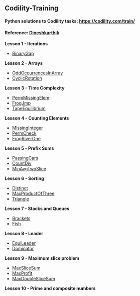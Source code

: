 Codility-Training
-----------------

#### Python solutions to Codility tasks: https://codility.com/train/
#### Reference: [Dineshkarthik](https://github.com/Dineshkarthik/codility-training)

**Lesson 1 - Iterations**

 - [BinaryGap](https://github.com/rochageorge/codility/blob/main/notebooks/binary_gap.ipynb)

**Lesson 2 - Arrays**

 - [OddOccurrencesInArray](https://github.com/rochageorge/codility/blob/main/notebooks/odd_recurence_in_array.ipynb)
 -  [CyclicRotation](https://github.com/rochageorge/codility/blob/main/notebooks/cyclic_rotation.ipynb)

**Lesson 3 - Time Complexity**

 - [PermMissingElem](https://github.com/rochageorge/codility/blob/main/notebooks/perm_missing_element.ipynb)
 - [FrogJmp](https://github.com/rochageorge/codility/blob/main/notebooks/frog_jumps.ipynb)
 - [TapeEquilibrium](https://github.com/rochageorge/codility/blob/main/notebooks/tape_equi.ipynb)

**Lesson 4 - Counting Elements**

 - [MissingInteger](https://github.com/rochageorge/codility/blob/main/notebooks/missing_smallest_possible.ipynb)
 - [PermCheck](https://github.com/rochageorge/codility/blob/main/notebooks/check_permutation.ipynb)
 - [FrogRiverOne](https://github.com/rochageorge/codility/blob/main/notebooks/frog_river_one.ipynb)


**Lesson 5 - Prefix Sums**

 - [PassingCars](https://github.com/rochageorge/codility/blob/main/notebooks/passing_cars.ipynb)
 - [CountDiv](https://github.com/rochageorge/codility/blob/main/notebooks/count_div.ipynb)
 - [MinAvgTwoSlice](https://github.com/rochageorge/codility/blob/main/notebooks/min_avg_two_slice.ipynb)


**Lesson 6 - Sorting**

 - [Distinct](https://github.com/rochageorge/codility/blob/main/notebooks/distinct.ipynb)
  - [MaxProductOfThree](https://github.com/rochageorge/codility/blob/main/notebooks/max_product_of_three.ipynb)
 - [Triangle](https://github.com/rochageorge/codility/blob/main/notebooks/triangle.ipynb)


**Lesson 7 - Stacks and Queues**

 - [Brackets](https://github.com/rochageorge/codility/blob/main/notebooks/brackets.ipynb)
  - [Fish](https://github.com/rochageorge/codility/blob/main/notebooks/fish.ipynb)

 
**Lesson 8 - Leader**

 - [EquiLeader](https://github.com/rochageorge/codility/blob/main/notebooks/equi_leader.ipynb)
  - [Dominator](https://github.com/rochageorge/codility/blob/main/notebooks/dominator.ipynb)

**Lesson 9 - Maximum slice problem**

 - [MaxSliceSum](https://github.com/rochageorge/codility/blob/main/notebooks/max_slice_sum.ipynb)
 - [MaxProfit](https://github.com/rochageorge/codility/blob/main/notebooks/max_profit.ipynb)
 - [MaxDoubleSliceSum](https://github.com/rochageorge/codility/blob/main/notebooks/max_double_slice_sum.ipynb)

**Lesson 10 - Prime and composite numbers**

<!-- - [MinPerimeterRectangle](https://github.com/rochageorge/codility/blob/main/notebooks/.ipynb)
 - [CountFactors](https://github.com/rochageorge/codility/blob/main/notebooks/.ipynb)
 - [Peaks](https://github.com/rochageorge/codility/blob/main/notebooks/.ipynb)
 - [Flags](https://github.com/rochageorge/codility/blob/main/notebooks/.ipynb)

**Lesson 11 - Sieve of Eratosthenes**

 - [CountNotDivisible](https://github.com/rochageorge/codility/blob/main/notebooks/.ipynb)

**Lesson 12 - Euclidean algorithm**

 - [ChocolatesByNumbers](https://github.com/rochageorge/codility/blob/main/notebooks/.ipynb)
 - [CommonPrimeDivisors](https://github.com/rochageorge/codility/blob/main/notebooks/.ipynb)

**Lesson 13 - Fibonacci numbers**

 - [FibFrog](https://github.com/rochageorge/codility/blob/main/notebooks/.ipynb)
 - [Ladder](https://github.com/rochageorge/codility/blob/main/notebooks/.ipynb)

**Lesson 14 - Binary search algorithm**

 - [MinMaxDivision](https://github.com/rochageorge/codility/blob/main/notebooks/.ipynb)
 - [NailingPlanks](https://github.com/rochageorge/codility/blob/main/notebooks/.ipynb)

**Lesson 15 - Caterpillar method**

 - [AbsDistinct](https://github.com/rochageorge/codility/blob/main/notebooks/.ipynb)
 - [CountDistinctSlices](https://github.com/rochageorge/codility/blob/main/notebooks/.ipynb)
 - [CountTriangles](https://github.com/rochageorge/codility/blob/main/notebooks/.ipynb)
 - [MinAbsSumOfTwo](https://github.com/rochageorge/codility/blob/main/notebooks/.ipynb)

**Lesson 16 - Greedy algorithms**

 - [MaxNonoverlappingSegments](https://github.com/rochageorge/codility/blob/main/notebooks/.ipynb)
 - [TieRopes](https://github.com/rochageorge/codility/blob/main/notebooks/.ipynb)

**Lesson 17 - Dynamic programming**

 - [MinAbsSum](https://github.com/rochageorge/codility/blob/main/notebooks/.ipynb)
 - [NumberSolitaire](https://github.com/rochageorge/codility/blob/main/notebooks/.ipynb) -->
